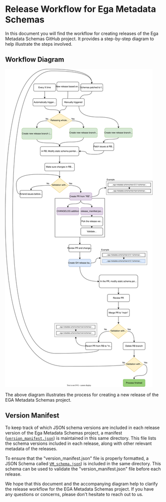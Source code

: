 # Release Workflow for Ega Metadata Schemas
In this document you will find the workflow for creating releases of the Ega Metadata Schemas GitHub project. It provides a step-by-step diagram to help illustrate the steps involved.

## Workflow Diagram
![Release Workflow Diagram](Release_workflow_diagram.svg)


The above diagram illustrates the process for creating a new release of the EGA Metadata Schemas project.

## Version Manifest
To keep track of which JSON schema versions are included in each release version of the Ega Metadata Schemas project, a manifest ([``version_manifest.json``](./version_manifest.json)) is maintained in this same directory. This file lists the schema versions included in each release, along with other relevant metadata of the releases.

To ensure that the "version_manifest.json" file is properly formatted, a JSON Schema called [``VM_schema.json``](./VM_schema.json)) is included in the same directory. This schema can be used to validate the "version_manifest.json" file before each release.

We hope that this document and the accompanying diagram help to clarify the release workflow for the EGA Metadata Schemas project. If you have any questions or concerns, please don't hesitate to reach out to us.